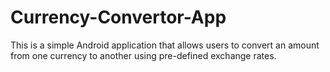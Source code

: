 # Currency-Convertor-App
This is a simple Android application that allows users to convert an amount from one currency to another using pre-defined exchange rates.
